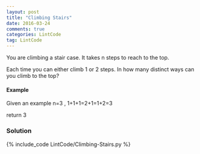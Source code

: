 ```yaml
---
layout: post
title: "Climbing Stairs"
date: 2016-03-24
comments: true
categories: LintCode
tag: LintCode 
---
```


You are climbing a stair case. It takes n steps to reach to the top.

Each time you can either climb 1 or 2 steps. In how many distinct ways can you climb to the top?

#### Example
Given an example n=3 , 1+1+1=2+1=1+2=3

return 3

<!--more-->

### Solution
{% include_code LintCode/Climbing-Stairs.py %}
